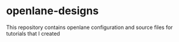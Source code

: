 # openlane-designs
This repository contains openlane configuration and source files for tutorials that I created 
